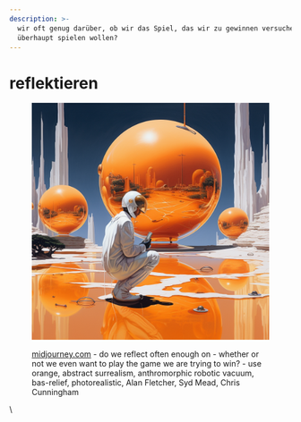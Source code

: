 ```yaml
---
description: >-
  wir oft genug darüber, ob wir das Spiel, das wir zu gewinnen versuchen,
  überhaupt spielen wollen?
---
```


# reflektieren

<figure><img src=".gitbook/assets/image (32).png" alt=""><figcaption><p><a href="https://midjourney.com/">midjourney.com</a> - do we reflect often enough on - whether or not we even want to play the game we are trying to win? - use orange, abstract surrealism, anthromorphic robotic vacuum, bas-relief, photorealistic, Alan Fletcher, Syd Mead, Chris Cunningham</p></figcaption></figure>

\

